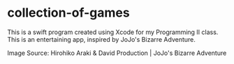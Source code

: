# collection-of-games
This is a swift program created using Xcode for my Programming II class. This is an entertaining app, inspired by JoJo's Bizarre Adventure. 

Image Source: Hirohiko Araki & David Production | JoJo's Bizarre Adventure
